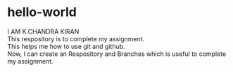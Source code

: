 # hello-world
I AM K.CHANDRA KIRAN<br>
This respository is to complete my assignment.<br>
This helps me how to use git and github.<br>
Now, I can create an Respository and Branches which is useful to complete my assignment.<br>
